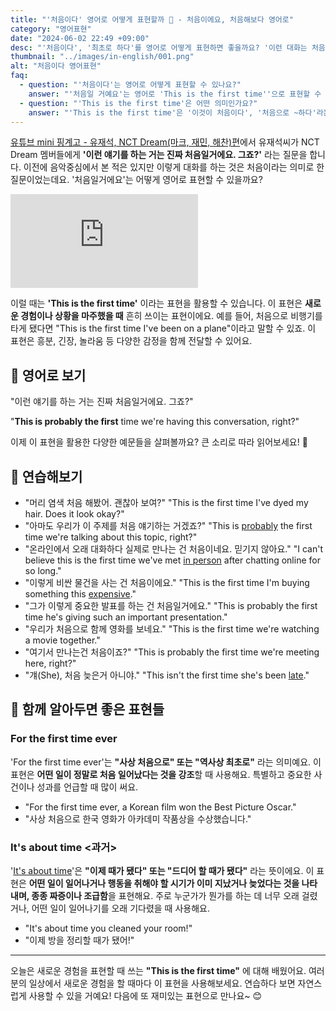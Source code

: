 ```yaml
---
title: "'처음이다' 영어로 어떻게 표현할까 🎉 - 처음이에요, 처음해보다 영어로"
category: "영어표현"
date: "2024-06-02 22:49 +09:00"
desc: "'처음이다', '최초로 하다'를 영어로 어떻게 표현하면 좋을까요? '이런 대화는 처음이에요', '처음 만나는 거 맞죠?' 등을 영어로 표현하는 법을 배워봅시다. 유재석과 NCT Dream의 대화를 통해 실제 사용 예시를 알아보고, 다양한 상황에 적용해 보세요."
thumbnail: "../images/in-english/001.png"
alt: "처음이다 영어표현"
faq:
  - question: "'처음이다'는 영어로 어떻게 표현할 수 있나요?"
    answer: "'처음일 거예요'는 영어로 'This is the first time''으로 표현할 수 있습니다. 이 표현은 어떤 일이나 경험이 처음 일어나는 것 같다는 추측을 나타낼 때 사용합니다. 예를 들어, This is probably the first time we're having this conversation, right?'는 '이런 얘기를 하는 거는 진짜 처음일 거예요. 그죠?'라는 의미입니다."
  - question: "'This is the first time'은 어떤 의미인가요?"
    answer: "'This is the first time'은 '이것이 처음이다', '처음으로 ~하다'라는 의미입니다. 이 표현은 어떤 경험이나 상황이 이전에 없었던 새로운 것임을 나타낼 때 사용합니다. 주로 현재완료 시제와 함께 사용되며, 지금까지의 경험 중에서 처음인 것을 강조합니다. 예를 들어, 'This is the first time I've visited this country'는 '이 나라를 방문하는 것은 이번이 처음이에요'라는 뜻입니다."
---
```


[유튜브 mini 핑계고 - 유재석, NCT Dream(마크, 재민, 해찬)편](https://www.youtube.com/watch?v=nMpn3GMD2Is&t=134s)에서 유재석씨가 NCT Dream 멤버들에게 **'이런 얘기를 하는 거는 진짜 처음일거에요. 그죠?'** 라는 질문을 합니다. 이전에 음악중심에서 본 적은 있지만 이렇게 대화를 하는 것은 처음이라는 의미로 한 질문이었는데요. '처음일거에요'는 어떻게 영어로 표현할 수 있을까요?

<iframe class="youtube" src="https://www.youtube.com/embed/nMpn3GMD2Is?si=2LRgSWExxBv8m11e&amp;start=129" title="YouTube video player" frameborder="0" allow="accelerometer; autoplay; clipboard-write; encrypted-media; gyroscope; picture-in-picture; web-share" referrerpolicy="strict-origin-when-cross-origin" allowfullscreen></iframe>

이럴 때는 **'This is the first time'** 이라는 표현을 활용할 수 있습니다. 이 표현은 **새로운 경험이나 상황을 마주했을 때** 흔히 쓰이는 표현이에요. 예를 들어, 처음으로 비행기를 타게 됐다면 "This is the first time I've been on a plane"이라고 말할 수 있죠. 이 표현은 흥분, 긴장, 놀라움 등 다양한 감정을 함께 전달할 수 있어요.

## 📖 영어로 보기

"이런 얘기를 하는 거는 진짜 처음일거에요. 그죠?"

"**This is probably the first** time we're having this conversation, right?"

이제 이 표현을 활용한 다양한 예문들을 살펴볼까요? 큰 소리로 따라 읽어보세요! 🚀

## 💬 연습해보기

<ul data-interactive-list>
  <li data-interactive-item>
    <span data-toggler>"머리 염색 처음 해봤어. 괜찮아 보여?"</span>
    <span data-answer>"This is the first time I've dyed my hair. Does it look okay?"</span>
  </li>
  <li data-interactive-item>
    <span data-toggler>"아마도 우리가 이 주제를 처음 얘기하는 거겠죠?"</span>
    <span data-answer>"This is <a href="/blog/in-english/281.probably/">probably</a> the first time we're talking about this topic, right?"</span>
  </li>
  <li data-interactive-item>
    <span data-toggler>"온라인에서 오래 대화하다 실제로 만나는 건 처음이네요. 믿기지 않아요."</span>
    <span data-answer>"I can't believe this is the first time we've met <a href="/blog/in-english/070.in-person/">in person</a> after chatting online for so long."</span>
  </li>
  <li data-interactive-item>
    <span data-toggler>"이렇게 비싼 물건을 사는 건 처음이에요."</span>
    <span data-answer>"This is the first time I'm buying something this <a href="/blog/in-english/317.expensive/">expensive</a>."</span>
  </li>
  <li data-interactive-item>
    <span data-toggler>"그가 이렇게 중요한 발표를 하는 건 처음일거에요."</span>
    <span data-answer>"This is probably the first time he's giving such an important presentation."</span>
  </li>
  <li data-interactive-item>
    <span data-toggler>"우리가 처음으로 함께 영화를 보네요."</span>
    <span data-answer>"This is the first time we're watching a movie together."</span>
  </li>
  <li data-interactive-item>
    <span data-toggler>"여기서 만나는건 처음이죠?"</span>
    <span data-answer>"This is probably the first time we're meeting here, right?"</span>
  </li>
  <li data-interactive-item>
    <span data-toggler>"걔(She), 처음 늦은거 아니야."</span>
    <span data-answer>"This isn't the first time she's been <a href="/blog/in-english/391.late/">late</a>."</span>
  </li>
</ul>

## 🤝 함께 알아두면 좋은 표현들

### For the first time ever

'For the first time ever'는 **"사상 처음으로" 또는 "역사상 최초로"** 라는 의미예요. 이 표현은 **어떤 일이 정말로 처음 일어났다는 것을 강조**할 때 사용해요. 특별하고 중요한 사건이나 성과를 언급할 때 많이 써요.

- "For the first time ever, a Korean film won the Best Picture Oscar."
- "사상 처음으로 한국 영화가 아카데미 작품상을 수상했습니다."

### It's about time <과거>

'[It's about time](/blog/in-english/151.it's-about-time/)'은 **"이제 때가 됐다" 또는 "드디어 할 때가 됐다"** 라는 뜻이에요. 이 표현은 **어떤 일이 일어나거나 행동을 취해야 할 시기가 이미 지났거나 늦었다는 것을 나타내며, 종종 짜증이나 조급함**을 표현해요. 주로 누군가가 뭔가를 하는 데 너무 오래 걸렸거나, 어떤 일이 일어나기를 오래 기다렸을 때 사용해요.

- "It's about time you cleaned your room!"
- "이제 방을 정리할 때가 됐어!"

---

오늘은 새로운 경험을 표현할 때 쓰는 **"This is the first time"** 에 대해 배웠어요. 여러분의 일상에서 새로운 경험을 할 때마다 이 표현을 사용해보세요. 연습하다 보면 자연스럽게 사용할 수 있을 거예요! 다음에 또 재미있는 표현으로 만나요~ 😊
